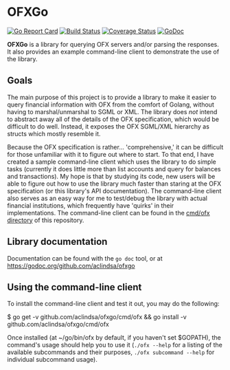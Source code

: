 # OFXGo

[![Go Report Card](https://goreportcard.com/badge/github.com/aclindsa/ofxgo)](https://goreportcard.com/report/github.com/aclindsa/ofxgo)
[![Build Status](https://travis-ci.org/aclindsa/ofxgo.svg?branch=master)](https://travis-ci.org/aclindsa/ofxgo)
[![Coverage Status](https://coveralls.io/repos/github/aclindsa/ofxgo/badge.svg?branch=master)](https://coveralls.io/github/aclindsa/ofxgo?branch=master)
[![GoDoc](https://godoc.org/github.com/aclindsa/ofxgo?status.svg)](https://godoc.org/github.com/aclindsa/ofxgo)

**OFXGo** is a library for querying OFX servers and/or parsing the responses. It
also provides an example command-line client to demonstrate the use of the
library.

## Goals

The main purpose of this project is to provide a library to make it easier to
query financial information with OFX from the comfort of Golang, without having
to marshal/unmarshal to SGML or XML. The library does *not* intend to abstract
away all of the details of the OFX specification, which would be difficult to do
well. Instead, it exposes the OFX SGML/XML hierarchy as structs which mostly
resemble it.

Because the OFX specification is rather... 'comprehensive,' it can be difficult
for those unfamiliar with it to figure out where to start. To that end, I have
created a sample command-line client which uses the library to do simple tasks
(currently it does little more than list accounts and query for balances and
transactions). My hope is that by studying its code, new users will be able to
figure out how to use the library much faster than staring at the OFX
specification (or this library's API documentation). The command-line client
also serves as an easy way for me to test/debug the library with actual
financial institutions, which frequently have 'quirks' in their implementations.
The command-line client can be found in the [cmd/ofx
directory](https://github.com/aclindsa/ofxgo/tree/master/cmd/ofx) of this
repository.

## Library documentation

Documentation can be found with the `go doc` tool, or at
https://godoc.org/github.com/aclindsa/ofxgo

## Using the command-line client

To install the command-line client and test it out, you may do the following:

$ go get -v github.com/aclindsa/ofxgo/cmd/ofx && go install -v github.com/aclindsa/ofxgo/cmd/ofx

Once installed (at ~/go/bin/ofx by default, if you haven't set $GOPATH), the
command's usage should help you to use it (`./ofx --help` for a listing of the
available subcommands and their purposes, `./ofx subcommand --help` for
individual subcommand usage).
